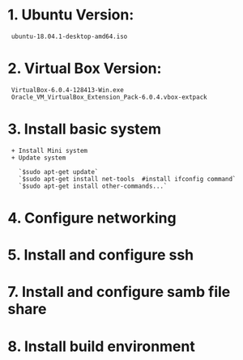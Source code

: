 # 1. Ubuntu Version:
     ubuntu-18.04.1-desktop-amd64.iso
     
# 2. Virtual Box Version:
     VirtualBox-6.0.4-128413-Win.exe
     Oracle_VM_VirtualBox_Extension_Pack-6.0.4.vbox-extpack
     
# 3. Install basic system
     + Install Mini system
     + Update system
       
       `$sudo apt-get update`
       `$sudo apt-get install net-tools  #install ifconfig command`
       `$sudo apt-get install other-commands...`
       
# 4. Configure networking
     
# 5. Install and configure ssh

# 7. Install and configure samb file share

# 8. Install build environment
